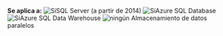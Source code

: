 <Token>**Se aplica a:** ![Sí](media/yes.png)SQL Server (a partir de 2014) ![Sí](media/yes.png)Azure SQL Database ![Sí](media/yes.png)Azure SQL Data Warehouse ![ningún](media/no.png) Almacenamiento de datos paralelos </Token>